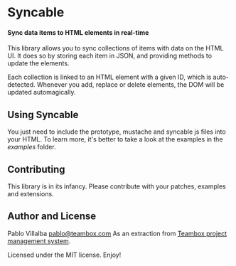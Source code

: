 Syncable
=========

#### Sync data items to HTML elements in real-time ####

This library allows you to sync collections of items with data on the HTML UI.
It does so by storing each item in JSON, and providing methods to update the elements.

Each collection is linked to an HTML element with a given ID, which is auto-detected.
Whenever you add, replace or delete elements, the DOM will be updated automagically.


Using Syncable
---------------

You just need to include the prototype, mustache and syncable js files into your HTML.
To learn more, it's better to take a look at the examples in the _examples_ folder.


Contributing
---------------

This library is in its infancy. Please contribute with your patches, examples and extensions.


Author and License
---------------

Pablo Villalba <pablo@teambox.com>
As an extraction from [Teambox project management system](http://teambox.com).

Licensed under the MIT license. Enjoy!
